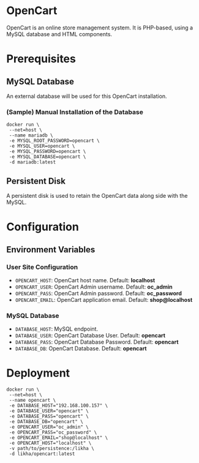 # OpenCart

OpenCart is an online store management system. It is PHP-based, using a MySQL database and HTML components.


# Prerequisites

## MySQL Database
An external database will be used for this OpenCart installation.

### (Sample) Manual Installation of the Database
```console
docker run \
 --net=host \
 --name mariadb \
 -e MYSQL_ROOT_PASSWORD=opencart \
 -e MYSQL_USER=opencart \
 -e MYSQL_PASSWORD=opencart \
 -e MYSQL_DATABASE=opencart \
 -d mariadb:latest
```

## Persistent Disk
A persistent disk is used to retain the OpenCart data along side with the MySQL. 


# Configuration

## Environment Variables

### User Site Configuration
 - `OPENCART_HOST`: OpenCart host name. Default: **localhost**
 - `OPENCART_USER`: OpenCart Admin username. Default: **oc_admin**
 - `OPENCART_PASS`: OpenCart Admin password. Default: **oc_password**
 - `OPENCART_EMAIL`: OpenCart application email. Default: **shop@localhost**

### MySQL Database
 - `DATABASE_HOST`: MySQL endpoint.
 - `DATABASE_USER`: OpenCart Database User. Default: **opencart**
 - `DATABASE_PASS`: OpenCart Database Password. Default: **opencart**
 - `DATABASE_DB`: OpenCart Database. Default: **opencart**

# Deployment

```console
docker run \
 --net=host \
 --name opencart \
 -e DATABASE_HOST="192.168.100.157" \
 -e DATABASE_USER="opencart" \
 -e DATABASE_PASS="opencart" \
 -e DATABASE_DB="opencart" \
 -e OPENCART_USER="oc_admin" \
 -e OPENCART_PASS="oc_password" \
 -e OPENCART_EMAIL="shop@localhost" \
 -e OPENCART_HOST="localhost" \
 -v path/to/persistence:/likha \
 -d likha/opencart:latest
```
